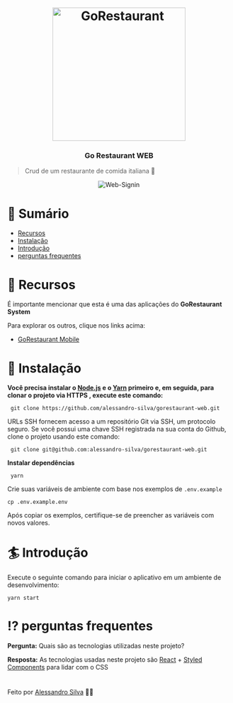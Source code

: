 <h1 align="center">
  <img alt="GoRestaurant" title="GoRestaurant" src="https://user-images.githubusercontent.com/54153011/91764128-c2961100-eba4-11ea-8c97-3d0ba8788df4.png" width="300px" />
</h1>

<h3 align="center">
  Go Restaurant WEB
</h3>

> Crud de um restaurante de comida italiana :fried_shrimp:

<p align="center">
  <img align="center" src="https://user-images.githubusercontent.com/54153011/91761421-de001c80-eba2-11ea-9d51-daf9d7bb8c66.png" alt="Web-Signin" border="0">
</p>

# :scroll: Sumário

* [Recursos](#dart-recursos)
* [Instalação](#wrench-instalação)
* [Introdução](#surfer-introdução)
* [perguntas frequentes](#interrobang-perguntas-frequentes)

# :dart: Recursos

É importante mencionar que esta é uma das aplicações do **GoRestaurant System**

Para explorar os outros, clique nos links acima:
- [GoRestaurant Mobile](https://github.com/alessandro-silva/react-native-delivery)

# :wrench: Instalação

**Você precisa instalar o [Node.js](https://nodejs.org/en/download/) e o [Yarn](https://yarnpkg.com/) primeiro e, em seguida, para clonar o projeto via HTTPS , execute este comando:**

`` git clone https://github.com/alessandro-silva/gorestaurant-web.git``

URLs SSH fornecem acesso a um repositório Git via SSH, um protocolo seguro. Se você possui uma chave SSH registrada na sua conta do Github, clone o projeto usando este comando:

`` git clone git@github.com:alessandro-silva/gorestaurant-web.git``

**Instalar dependências**

`` yarn``

Crie suas variáveis de ambiente com base nos exemplos de ```.env.example```

```cp .env.example.env```

Após copiar os exemplos, certifique-se de preencher as variáveis com novos valores.

# :surfer: Introdução

Execute o seguinte comando para iniciar o aplicativo em um ambiente de desenvolvimento:

```yarn start```

# :interrobang: perguntas frequentes

**Pergunta:** Quais são as tecnologias utilizadas neste projeto?

**Resposta:** As tecnologias usadas neste projeto são [React](https://pt-br.reactjs.org/) + [Styled Components](https://styled-components.com/) para lidar com o CSS

#

Feito por [Alessandro Silva](https://github.com/alessandro-silva) :book::leaves:
